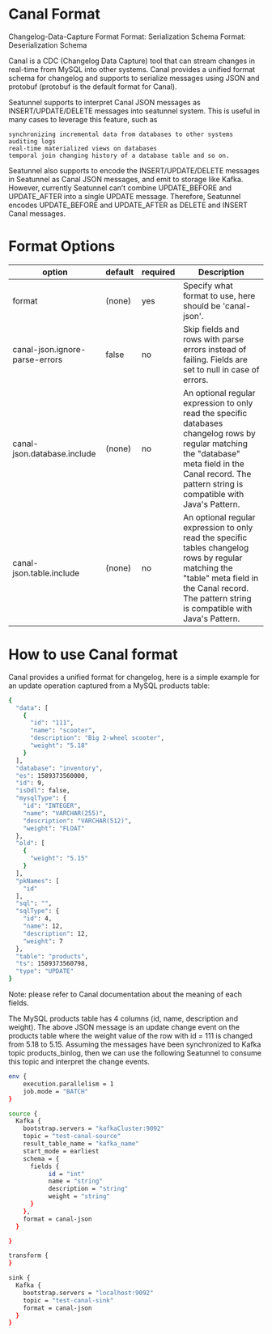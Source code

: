 # Canal Format

Changelog-Data-Capture Format Format: Serialization Schema Format: Deserialization Schema

Canal is a CDC (Changelog Data Capture) tool that can stream changes in real-time from MySQL into other systems. Canal provides a unified format schema for changelog and supports to serialize messages using JSON and protobuf (protobuf is the default format for Canal).

Seatunnel supports to interpret Canal JSON messages as INSERT/UPDATE/DELETE messages into seatunnel system. This is useful in many cases to leverage this feature, such as

    synchronizing incremental data from databases to other systems
    auditing logs
    real-time materialized views on databases
    temporal join changing history of a database table and so on.

Seatunnel also supports to encode the INSERT/UPDATE/DELETE messages in Seatunnel as Canal JSON messages, and emit to storage like Kafka. However, currently Seatunnel can’t combine UPDATE_BEFORE and UPDATE_AFTER into a single UPDATE message. Therefore, Seatunnel encodes UPDATE_BEFORE and UPDATE_AFTER as DELETE and INSERT Canal messages.

# Format Options
| option                         | default  | required | Description                                                                                                                                                                                                |
|--------------------------------|----------|----------|------------------------------------------------------------------------------------------------------------------------------------------------------------------------------------------------------------|
| format                         | (none)   | yes      | Specify what format to use, here should be 'canal-json'.                                                                                                                                                   |
| canal-json.ignore-parse-errors | false    | no       | Skip fields and rows with parse errors instead of failing. Fields are set to null in case of errors.                                                                                                       |
| canal-json.database.include    | (none)   | no       | An optional regular expression to only read the specific databases changelog rows by regular matching the "database" meta field in the Canal record. The pattern string is compatible with Java's Pattern. |
| canal-json.table.include       | (none)   | no       | An optional regular expression to only read the specific tables changelog rows by regular matching the "table" meta field in the Canal record. The pattern string is compatible with Java's Pattern.       |

# How to use Canal format
Canal provides a unified format for changelog, here is a simple example for an update operation captured from a MySQL products table:
```bash
{
  "data": [
    {
      "id": "111",
      "name": "scooter",
      "description": "Big 2-wheel scooter",
      "weight": "5.18"
    }
  ],
  "database": "inventory",
  "es": 1589373560000,
  "id": 9,
  "isDdl": false,
  "mysqlType": {
    "id": "INTEGER",
    "name": "VARCHAR(255)",
    "description": "VARCHAR(512)",
    "weight": "FLOAT"
  },
  "old": [
    {
      "weight": "5.15"
    }
  ],
  "pkNames": [
    "id"
  ],
  "sql": "",
  "sqlType": {
    "id": 4,
    "name": 12,
    "description": 12,
    "weight": 7
  },
  "table": "products",
  "ts": 1589373560798,
  "type": "UPDATE"
}
```
Note: please refer to Canal documentation about the meaning of each fields.

The MySQL products table has 4 columns (id, name, description and weight). 
The above JSON message is an update change event on the products table where the weight value of the row with id = 111 is changed from 5.18 to 5.15. 
Assuming the messages have been synchronized to Kafka topic products_binlog, then we can use the following Seatunnel to consume this topic and interpret the change events.

```bash
env {
    execution.parallelism = 1
    job.mode = "BATCH"
}

source {
  Kafka {
    bootstrap.servers = "kafkaCluster:9092"
    topic = "test-canal-source"
    result_table_name = "kafka_name"
    start_mode = earliest
    schema = {
      fields {
           id = "int"
           name = "string"
           description = "string"
           weight = "string"
      }
    },
    format = canal-json
  }

}

transform {
}

sink {
  Kafka {
    bootstrap.servers = "localhost:9092"
    topic = "test-canal-sink"
    format = canal-json
  }
}
```

